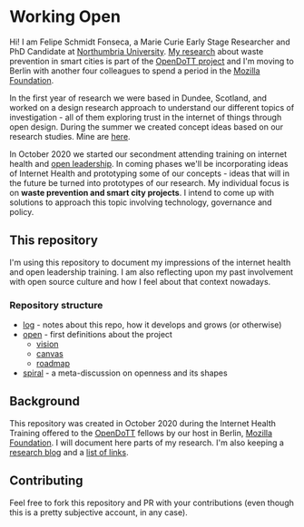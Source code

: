# Working Open

Hi! I am Felipe Schmidt Fonseca, a Marie Curie Early Stage Researcher and PhD Candidate at [Northumbria University](https://www.northumbria.ac.uk/). [My research](https://is.efeefe.me/opendott) about waste prevention in smart cities is part of the [OpenDoTT project](https://opendott.org) and I'm moving to Berlin with another four colleagues to spend a period in the [Mozilla Foundation](https://foundation.mozilla.org/).

In the first year of research we were based in Dundee, Scotland, and worked on a design research approach to understand our different topics of investigation - all of them exploring trust in the internet of things through open design. During the summer we created concept ideas based on our research studies. Mine are [here](https://is.efeefe.me/opendott).

In October 2020 we started our secondment attending training on internet health and [open leadership](https://mozilla.github.io/open-leadership-training-series/). In coming phases we'll be incorporating ideas of Internet Health and prototyping some of our concepts - ideas that will in the future be turned into prototypes of our research. My individual focus is on **waste prevention and smart city projects**. I intend to come up with solutions to approach this topic involving technology, governance and policy.

## This repository

I'm using this repository to document my impressions of the internet health and open leadership training. I am also reflecting upon my past involvement with open source culture and how I feel about that context nowadays. 

### Repository structure

- [log](log) - notes about this repo, how it develops and grows (or otherwise)
- [open](open) - first definitions about the project
   - [vision](open/vision.md)
   - [canvas](open/canvas.md)
   - [roadmap](open/roadmap.md)
- [spiral](spiral) - a meta-discussion on openness and its shapes

## Background

This repository was created in October 2020 during the Internet Health Training offered to the [OpenDoTT](https://opendott.org) fellows by our host in Berlin, [Mozilla Foundation](http://foundation.mozilla.org). I will document here parts of my research. I'm also keeping a [research blog](https://is.efeefe.me/opendott) and a [list of links](https://links.efeefe.me/?searchtags=opendott).

## Contributing

Feel free to fork this repository and PR with your contributions (even though this is a pretty subjective account, in any case).
